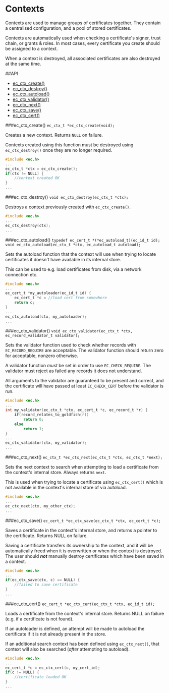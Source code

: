 # Contexts
Contexts are used to manage groups of certificates together. They contain a centralised configuration, and a pool of stored certificates.

Contexts are automatically used when checking a certificate's signer, trust chain, or grants & roles. In most cases, every certificate you create should be assigned to a context.

When a context is destroyed, all associated certificates are also destroyed at the same time.

##API

 * [ec_ctx_create()](#ec-ctx-create)
 * [ec_ctx_destroy()](#ec-ctx-destroy)
 * [ec_ctx_autoload()](#ec-ctx-autoload)
 * [ec_ctx_validator()](#ec-ctx-validator)
 * [ec_ctx_next()](#ec-ctx-next)
 * [ec_ctx_save()](#ec-ctx-save)
 * [ec_ctx_cert()](ec-ctx-cert)

###ec_ctx_create()
`ec_ctx_t *ec_ctx_create(void);`

Creates a new context. Returns `NULL` on failure.

Contexts created using this function must be destroyed using `ec_ctx_destroy()` once they are no longer required.

```c
#include <ec.h>
...
ec_ctx_t *ctx = ec_ctx_create();
if(ctx != NULL) {
    //context created OK
}
...
```

###ec_ctx_destroy()
`void ec_ctx_destroy(ec_ctx_t *ctx);`

Destroys a context previously created with `ec_ctx_create()`.

```c
#include <ec.h>
...
ec_ctx_destroy(ctx);
...
```

###ec_ctx_autoload()
`typedef ec_cert_t *(*ec_autoload_t)(ec_id_t id);`  
`void ec_ctx_autoload(ec_ctx_t *ctx, ec_autoload_t autoload);`

Sets the autoload function that the context will use when trying to locate certificates it doesn't have available in its internal store.

This can be used to e.g. load certificates from disk, via a network connection etc.

```c
#include <ec.h>
...
ec_cert_t *my_autoloader(ec_id_t id) {
    ec_cert_t *c = //load cert from somewhere
    return c;
}
...
ec_ctx_autoload(ctx, my_autoloader);
...
```

###ec_ctx_validator()
`void ec_ctx_validator(ec_ctx_t *ctx, ec_record_validator_t validator);`

Sets the validator function used to check whether records with `EC_RECORD_REQUIRE` are acceptable. The validator function should return zero for acceptable, nonzero otherwise.

A validator function *must* be set in order to use `EC_CHECK_REQUIRE`. The validator must reject as failed any records it does not understand.

All arguments to the validator are guaranteed to be present and correct, and the certificate will have passed at least `EC_CHECK_CERT` before the validator is run.

```c
#include <ec.h>
...
int my_validator(ec_ctx_t *ctx, ec_cert_t *c, ec_record_t *r) {
    if(record_relates_to_goldfish(r))
        return 0;
    else
        return 1;
}
...
ec_ctx_validator(ctx, my_validator);
...
```

###ec_ctx_next()
`ec_ctx_t *ec_ctx_next(ec_ctx_t *ctx, ec_ctx_t *next);`

Sets the next context to search when attempting to load a certificate from the context's internal store. Always returns `next`.

This is used when trying to locate a certificate using `ec_ctx_cert()` which is not available in the context's internal store of via autoload.

```c
#include <ec.h>
...
ec_ctx_next(ctx, my_other_ctx);
...
```

###ec_ctx_save()
`ec_cert_t *ec_ctx_save(ec_ctx_t *ctx, ec_cert_t *c);`

Saves a certificate in the context's internal store, and returns a pointer to the certificate. Returns NULL on failure.

Saving a certificate transfers its ownership to the context, and it will be automatically freed when it is overwritten or when the context is destroyed. The user should ***not*** manually destroy certificates which have been saved in a context.

```c
#include <ec.h>
...
if(ec_ctx_save(ctx, c) == NULL) {
    //failed to save certificate
}
...
```

###ec_ctx_cert()
`ec_cert_t *ec_ctx_cert(ec_ctx_t *ctx, ec_id_t id);`

Loads a certificate from the context's internal store. Returns NULL on failure (e.g. if a certificate is not found).

If an autoloader is defined, an attempt will be made to autoload the certificate if it is not already present in the store.

If an additional search context has been defined using `ec_ctx_next()`, that context will also be searched (*after* attempting to autoload).

```c
#include <ec.h>
...
ec_cert_t *c = ec_ctx_cert(c, my_cert_id);
if(c != NULL) {
    //certificate loaded OK
}
...
```